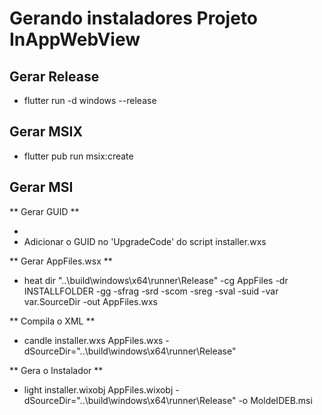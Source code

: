 # Gerando instaladores Projeto InAppWebView


## Gerar Release
- flutter run -d windows --release


## Gerar MSIX
- flutter pub run msix:create


## Gerar MSI

** Gerar GUID **
- [guid]::NewGuid()
- Adicionar o GUID no 'UpgradeCode' do script installer.wxs

** Gerar AppFiles.wsx **
- heat dir "..\build\windows\x64\runner\Release" -cg AppFiles -dr INSTALLFOLDER -gg -sfrag -srd -scom -sreg -sval -suid -var var.SourceDir -out AppFiles.wxs

** Compila o XML **
- candle installer.wxs AppFiles.wxs -dSourceDir="..\build\windows\x64\runner\Release"

** Gera o Instalador **
- light installer.wixobj AppFiles.wixobj -dSourceDir="..\build\windows\x64\runner\Release" -o MoldeIDEB.msi
